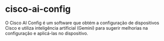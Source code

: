 # cisco-ai-config
O Cisco AI Config é um software que obtém a configuração de dispositivos Cisco e utiliza inteligência artificial (Gemini) para sugerir melhorias na configuração e aplicá-las no dispositivo.
